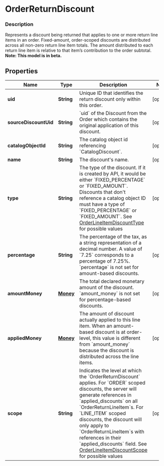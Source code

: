 
# OrderReturnDiscount

### Description

Represents a discount being returned that applies to one or more return line items in an order.  Fixed-amount, order-scoped discounts are distributed across all non-zero return line item totals. The amount distributed to each return line item is relative to that item’s contribution to the order subtotal.
**Note: This model is in beta.**

## Properties
Name | Type | Description | Notes
------------ | ------------- | ------------- | -------------
**uid** | **String** | Unique ID that identifies the return discount only within this order. |  [optional]
**sourceDiscountUid** | **String** | &#x60;uid&#x60; of the Discount from the Order which contains the original application of this discount. |  [optional]
**catalogObjectId** | **String** | The catalog object id referencing &#x60;CatalogDiscount&#x60;. |  [optional]
**name** | **String** | The discount&#39;s name. |  [optional]
**type** | **String** | The type of the discount. If it is created by API, it would be either &#x60;FIXED_PERCENTAGE&#x60; or &#x60;FIXED_AMOUNT&#x60;.  Discounts that don&#39;t reference a catalog object ID must have a type of &#x60;FIXED_PERCENTAGE&#x60; or &#x60;FIXED_AMOUNT&#x60;. See [OrderLineItemDiscountType](#type-orderlineitemdiscounttype) for possible values |  [optional]
**percentage** | **String** | The percentage of the tax, as a string representation of a decimal number. A value of &#x60;7.25&#x60; corresponds to a percentage of 7.25%.  &#x60;percentage&#x60; is not set for amount-based discounts. |  [optional]
**amountMoney** | [**Money**](Money.md) | The total declared monetary amount of the discount.  &#x60;amount_money&#x60; is not set for percentage-based discounts. |  [optional]
**appliedMoney** | [**Money**](Money.md) | The amount of discount actually applied to this line item. When an amount-based discount is at order-level, this value is different from &#x60;amount_money&#x60; because the discount is distributed across the line items. |  [optional]
**scope** | **String** | Indicates the level at which the &#x60;OrderReturnDiscount&#x60; applies. For &#x60;ORDER&#x60; scoped discounts, the server will generate references in &#x60;applied_discounts&#x60; on all &#x60;OrderReturnLineItem&#x60;s. For &#x60;LINE_ITEM&#x60; scoped discounts, the discount will only apply to &#x60;OrderReturnLineItem&#x60;s with references in their &#x60;applied_discounts&#x60; field. See [OrderLineItemDiscountScope](#type-orderlineitemdiscountscope) for possible values |  [optional]



